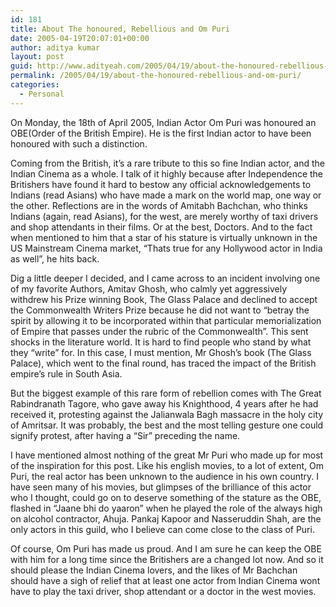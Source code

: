 ```yaml
---
id: 181
title: About The honoured, Rebellious and Om Puri
date: 2005-04-19T20:07:01+00:00
author: aditya kumar
layout: post
guid: http://www.adityeah.com/2005/04/19/about-the-honoured-rebellious-and-om-puri/
permalink: /2005/04/19/about-the-honoured-rebellious-and-om-puri/
categories:
  - Personal
---
```

On Monday, the 18th of April 2005, Indian Actor Om Puri was honoured an OBE(Order of the British Empire). He is the first Indian actor to have been honoured with such a distinction.  
  
Coming from the British, it&#8217;s a rare tribute to this so fine Indian actor, and the Indian Cinema as a whole. I talk of it highly because after Independence the Britishers have found it hard to bestow any official acknowledgements to Indians (read Asians) who have made a mark on the world map, one way or the other. Reflections are in the words of Amitabh Bachchan, who thinks Indians (again, read Asians), for the west, are merely worthy of taxi drivers and shop attendants in their films. Or at the best, Doctors. And to the fact when mentioned to him that a star of his stature is virtually unknown in the US Mainstream Cinema market, &#8220;Thats true for any Hollywood actor in India as well&#8221;, he hits back.  
  
Dig a little deeper I decided, and I came across to an incident involving one of my favorite Authors, Amitav Ghosh, who calmly yet aggressively withdrew his Prize winning Book, The Glass Palace and declined to accept the Commonwealth Writers Prize because he did not want to &#8220;betray the spirit by allowing it to be incorporated within that particular memorialization of Empire that passes under the rubric of the Commonwealth&#8221;. This sent shocks in the literature world. It is hard to find people who stand by what they &#8220;write&#8221; for. In this case, I must mention, Mr Ghosh&#8217;s book (The Glass Palace), which went to the final round, has traced the impact of the British empire&#8217;s rule in South Asia.  
  
But the biggest example of this rare form of rebellion comes with The Great Rabindranath Tagore, who gave away his Knighthood, 4 years after he had received it, protesting against the Jalianwala Bagh massacre in the holy city of Amritsar. It was probably, the best and the most telling gesture one could signify protest, after having a &#8220;Sir&#8221; preceding the name.  
  
I have mentioned almost nothing of the great Mr Puri who made up for most of the inspiration for this post. Like his english movies, to a lot of extent, Om Puri, the real actor has been unknown to the audience in his own country. I have seen many of his movies, but glimpses of the brilliance of this actor who I thought, could go on to deserve something of the stature as the OBE, flashed in &#8220;Jaane bhi do yaaron&#8221; when he played the role of the always high on alcohol contractor, Ahuja. Pankaj Kapoor and Nasseruddin Shah, are the only actors in this guild, who I believe can come close to the class of Puri.  
  
Of course, Om Puri has made us proud. And I am sure he can keep the OBE with him for a long time since the Britishers are a changed lot now. And so it should please the Indian Cinema lovers, and the likes of Mr Bachchan should have a sigh of relief that at least one actor from Indian Cinema wont have to play the taxi driver, shop attendant or a doctor in the west movies.